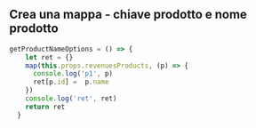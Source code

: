 ## Crea una mappa - chiave prodotto e nome prodotto

``` javascript
getProductNameOptions = () => {
    let ret = {}
    map(this.props.revenuesProducts, (p) => {
      console.log('p1', p)
      ret[p.id] =  p.name
    })
    console.log('ret', ret)
    return ret
  }

  ```